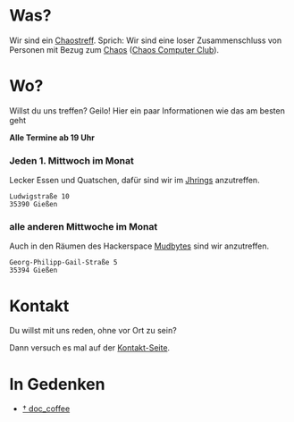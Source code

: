 # Was?
Wir sind ein [Chaostreff](https://www.ccc.de/de/club/chaostreffs). Sprich: Wir sind eine loser Zusammenschluss von Personen mit Bezug zum [Chaos](https://www.ccc.de/de/regional) ([Chaos Computer Club](https://ccc.de)).

# Wo?
Willst du uns treffen? Geilo! Hier ein paar Informationen wie das am besten geht

**Alle Termine ab 19 Uhr**
### Jeden 1. Mittwoch im Monat
Lecker Essen und Quatschen, dafür sind wir im [Jhrings](https://jhrings.de/) anzutreffen.

```
Ludwigstraße 10
35390 Gießen
```

### alle anderen Mittwoche im Monat
Auch in den Räumen des Hackerspace [Mudbytes](https://mudbyte.de) sind wir anzutreffen.

```
Georg-Philipp-Gail-Straße 5
35394 Gießen
```

# Kontakt
Du willst mit uns reden, ohne vor Ort zu sein?

Dann versuch es mal auf der [Kontakt-Seite](kontakt.md).

# In Gedenken
- [† doc_coffee](/docs/doc_coffee.md)
